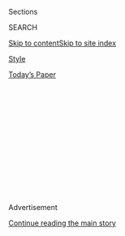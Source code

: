 <div id="app">

<div>

<div>

<div>

<div class="NYTAppHideMasthead css-1q2w90k e1suatyy0">

<div class="section css-ui9rw0 e1suatyy2">

<div class="css-eph4ug er09x8g0">

<div class="css-6n7j50">

</div>

<span class="css-1dv1kvn">Sections</span>

<div class="css-10488qs">

<span class="css-1dv1kvn">SEARCH</span>

</div>

[Skip to content](#site-content)[Skip to site
index](#site-index)

</div>

<div id="masthead-section-label" class="css-1wr3we4 eaxe0e00">

[Style](https://www.nytimes3xbfgragh.onion/section/style)

</div>

<div class="css-10698na e1huz5gh0">

</div>

</div>

<div id="masthead-bar-one" class="section hasLinks css-15hmgas e1csuq9d3">

<div class="css-uqyvli e1csuq9d0">

</div>

<div class="css-1uqjmks e1csuq9d1">

</div>

<div class="css-9e9ivx">

[](https://myaccount.nytimes3xbfgragh.onion/auth/login?response_type=cookie&client_id=vi)

</div>

<div class="css-1bvtpon e1csuq9d2">

[Today’s
Paper](https://www.nytimes3xbfgragh.onion/section/todayspaper)

</div>

</div>

</div>

</div>

<div data-aria-hidden="false">

<div id="site-content" data-role="main">

<div>

<div class="css-1aor85t" style="opacity:0.000000001;z-index:-1;visibility:hidden">

<div class="css-1hqnpie">

<div class="css-epjblv">

<span class="css-17xtcya">[Style](/section/style)</span><span class="css-x15j1o">|</span><span class="css-fwqvlz">TikTok
Ban? Creators and Fans Are Big
Mad</span>

</div>

<div class="css-k008qs">

<div class="css-1iwv8en">

<span class="css-18z7m18"></span>

<div>

</div>

</div>

<span class="css-1n6z4y">https://nyti.ms/39RA3fr</span>

<div class="css-1705lsu">

<div class="css-4xjgmj">

<div class="css-4skfbu" data-role="toolbar" data-aria-label="Social Media Share buttons, Save button, and Comments Panel with current comment count" data-testid="share-tools">

  - 
  - 
  - 
  - 
    
    <div class="css-6n7j50">
    
    </div>

  - 

</div>

</div>

</div>

</div>

</div>

</div>

<div id="NYT_TOP_BANNER_REGION" class="css-13pd83m">

</div>

<div id="top-wrapper" class="css-1sy8kpn">

<div id="top-slug" class="css-l9onyx">

Advertisement

</div>

[Continue reading the main
story](#after-top)

<div class="ad top-wrapper" style="text-align:center;height:100%;display:block;min-height:250px">

<div id="top" class="place-ad" data-position="top" data-size-key="top">

</div>

</div>

<div id="after-top">

</div>

</div>

<div>

<div id="sponsor-wrapper" class="css-1hyfx7x">

<div id="sponsor-slug" class="css-19vbshk">

Supported by

</div>

[Continue reading the main
story](#after-sponsor)

<div id="sponsor" class="ad sponsor-wrapper" style="text-align:center;height:100%;display:block">

</div>

<div id="after-sponsor">

</div>

</div>

<div class="css-186x18t">

</div>

<div class="css-1vkm6nb ehdk2mb0">

# TikTok Ban? Creators and Fans Are Big Mad

</div>

The uncertainty over the future of the wildly popular video app has
brought chaos to its user community — and to the entertainment and
advertising industries as well.

<div class="css-79elbk" data-testid="photoviewer-wrapper">

<div class="css-z3e15g" data-testid="photoviewer-wrapper-hidden">

</div>

<div class="css-1a48zt4 ehw59r15" data-testid="photoviewer-children">

![<span class="css-16f3y1r e13ogyst0" data-aria-hidden="true">Curtis
Newbill, 24, is one of thousands of young creators who has found fame
through TikTok. A ban would upend large swaths of the entertainment
industry that have just been completely reoriented around the
app.</span><span class="css-cnj6d5 e1z0qqy90" itemprop="copyrightHolder"><span class="css-1ly73wi e1tej78p0">Credit...</span><span><span>David
Walter Banks for The New York
Times</span></span></span>](https://static01.graylady3jvrrxbe.onion/images/2020/08/03/fashion/03TIKTOK-BAN-jp/merlin_175239750_1679928f-0500-472c-8e89-e36a5ead824b-articleLarge.jpg?quality=75&auto=webp&disable=upscale)

</div>

</div>

<div class="css-18e8msd">

<div class="css-vp77d3 epjyd6m0">

<div class="css-hus3qt ey68jwv0" data-aria-hidden="true">

[![Taylor
Lorenz](https://static01.graylady3jvrrxbe.onion/images/2020/03/18/reader-center/author-taylor-lorenz/author-taylor-lorenz-thumbLarge.png
"Taylor Lorenz")](https://www.nytimes3xbfgragh.onion/by/taylor-lorenz)

</div>

<div class="css-1baulvz">

By [<span class="css-1baulvz last-byline" itemprop="name">Taylor
Lorenz</span>](https://www.nytimes3xbfgragh.onion/by/taylor-lorenz)

</div>

</div>

  - Aug. 2, 2020, <span class="css-epvm6">7:54 p.m.
    ET</span>

  - 
    
    <div class="css-4xjgmj">
    
    <div class="css-d8bdto" data-role="toolbar" data-aria-label="Social Media Share buttons, Save button, and Comments Panel with current comment count" data-testid="share-tools">
    
      - 
      - 
      - 
      - 
        
        <div class="css-6n7j50">
        
        </div>
    
      - 
    
    </div>
    
    </div>

</div>

</div>

<div class="section meteredContent css-1r7ky0e" name="articleBody" itemprop="articleBody">

<div class="css-1fanzo5 StoryBodyCompanionColumn">

<div class="css-53u6y8">

It was a weekend of chaos on TikTok — unleashed on Friday night when
President Trump said, while aboard Air Force One, that he might ban the
video app.

The surprise announcement sent influencers in droves onto livestreams to
give possibly premature [teary and heartfelt
goodbyes](https://twitter.com/iamaliceophelia/status/1289402462957273088)
to their fans, asking them to join them on apps like Instagram, YouTube
and Triller. For agencies that manage talent on the platform, it was a
long weekend of hand-holding and downloading TikTok archives for
posterity.<span class="css-8l6xbc evw5hdy0"> </span>Some users, in a
last-hurrah bid for virality, reposted TikToks they said had previously
been removed by the service for violating nudity or profanity
guidelines.

Others tried to make light of the situation. Addison Easterling, 19, a
TikTok star who dropped out of Louisiana State University to pursue a
full-time influencer career, [posted a video of
herself](https://vm.tiktok.com/J2T9X8K/) pretending to knock on the
college’s doors to let her back in. “Me at LSU tomorrow,” she captioned
it.

TikTok is known mostly for dance videos and comedic skits, but that
silliness can obscure two facts: TikTok has become a powerhouse in the
entertainment industry and the primary platform that music executives
and talent agents use to scout the next big act. And, at the same time,
especially as the election nears, the app has become an information and
organizing hub for Gen Z activists and politically-minded young people.

</div>

</div>

<div class="css-1fanzo5 StoryBodyCompanionColumn">

<div class="css-53u6y8">

TikTok has had a fraught relationship with the United States government
for some time. Several administration officials, including the
president, fear the app is a security risk because its parent company,
ByteDance, is Chinese, potentially giving the Chinese government access
to American user data. TikTok and ByteDance have vehemently denied any
relationship with the Chinese government.

The president’s comments suggesting he would shut down TikTok in the
United States stalled ByteDance’s negotiations to sell the app to
Microsoft as a way to address the security concerns. On Sunday,
[Microsoft said that it had resumed
talks](https://www.nytimes3xbfgragh.onion/2020/08/02/business/economy/trump-tiktok-china-national-security.html)
after consulting with the president, giving some hope to users that the
app would survive.

Young users say TikTok is a crucial outlet for education about climate
change, systemic racism and the Black Lives Matter movement. The talk of
a ban only politicized them further, with many TikTokers believing Mr.
Trump’s threats were a direct response to their campaigns against him.

“TikTok is to Black Lives Matter what Twitter was to the Arab Spring,”
said Kareem Rahma, 34, a TikTok creator with nearly 400,000 followers on
the app. Mr. Rahma’s TikToks from the Black Lives Matter protests in
Minneapolis garnered tens of millions of views. “I saw a lot of youth on
the ground TikToking the protests as opposed to livestreaming, tweeting
or Instagramming,” he said. “The conversations these kids are having
with each other are essential.”

In June, teenage TikTok users [claimed responsibility for inflating
attendance
expectations](https://www.nytimes3xbfgragh.onion/2020/06/21/style/tiktok-trump-rally-tulsa.html),
leading to rows upon rows of empty seats, for Mr. Trump’s rally in
Tulsa, Okla., after thousands of them registered for tickets to the
event that they had no plans to redeem.

</div>

</div>

<div class="css-1fanzo5 StoryBodyCompanionColumn">

<div class="css-53u6y8">

TikTok users have also waged coordinated campaigns to rate Mr. Trump’s
businesses poorly on Google, to spam online surveys aimed at Trump
supporters with useless information and to damage the Trump campaign’s
e-commerce store by collecting in their shopping baskets items they
never intend to buy.

Ellie Zeiler, 16, who has 6.3 million followers on TikTok, said that Mr.
Trump’s threat to ban the app may even sway more [young people to vote
against
him](https://www.nbcnews.com/news/us-news/trump-s-threatened-tiktok-ban-could-motivate-young-users-vote-n1235587).
“I think that a lot of people didn’t like Trump before, and this has
driven people to not like him even more,” she said.

“For many kids, politics feel very distant,” said Eitan Bernath, 18, who
has 1.2 million followers on TikTok. “This might be the first time it
hits home for a lot of kids.”

On Sunday, nine TikTok creators with a collective 54 million followers,
including Brittany Broski, Hope Schwing and Mitchell Crawford, published
an open letter addressed to Mr. Trump on
[Medium](https://medium.com/@whoismax/dear-president-trump-an-open-letter-from-the-tiktok-creator-community-e56b21c682fb).

“TikTok has enabled the kinds of interactions that could never take
place on the likes of Facebook and Instagram,” they
[wrote](https://medium.com/@whoismax/dear-president-trump-an-open-letter-from-the-tiktok-creator-community-e56b21c682fb).
“Our generation has grown up on the internet, but our vision of the
internet is going to require more than two gatekeepers. Why not use this
as an opportunity to level the playing field?” they urged.

Vanessa Pappas, the general manager of TikTok North America, attempted
to quell concerns on Saturday. “We’re not planning on going anywhere,”
she said in a [statement released on the
app](https://twitter.com/TaylorLorenz/status/1289579919358545920).

</div>

</div>

<div class="css-1fanzo5 StoryBodyCompanionColumn">

<div class="css-53u6y8">

## Disrupting the new entertainment business

</div>

</div>

<div class="css-79elbk" data-testid="photoviewer-wrapper">

<div class="css-z3e15g" data-testid="photoviewer-wrapper-hidden">

</div>

<div class="css-1a48zt4 ehw59r15" data-testid="photoviewer-children">

![<span class="css-16f3y1r e13ogyst0" data-aria-hidden="true">TikTok is
known mostly for lighthearted dance videos and comedic skits, but over
the past year the app has become a hub for Gen Z activists and
politically-minded young
people.</span><span class="css-cnj6d5 e1z0qqy90" itemprop="copyrightHolder"><span class="css-1ly73wi e1tej78p0">Credit...</span><span>David
Walter Banks for The New York
Times</span></span>](https://static01.graylady3jvrrxbe.onion/images/2020/08/02/fashion/02TIKTOK-BAN-2/02TIKTOK-BAN-2-articleLarge.jpg?quality=75&auto=webp&disable=upscale)

</div>

</div>

<div class="css-1fanzo5 StoryBodyCompanionColumn">

<div class="css-53u6y8">

The TikTok creator Curtis Newbill, 24, is one of thousands of young
creators who has found fame through the app.

When he walked into a friend’s house in Los Angeles on Friday night, his
stomach sank. He was there for a gathering with fellow TikTok stars
known as the Sway Boys. “They were like, ‘Did you hear about TikTok?
It’s getting banned,’” Mr. Newbill said.

Mr. Newbill’s next few hours were a blur. He remained at the gathering
and tried not to think about the situation, but a pit in his stomach
grew throughout the night. He went live on the app, telling his [4.3
million followers](https://www.tiktok.com/@curtisnewbill) to follow him
on Instagram.

All night, Mr. Newbill fielded a barrage of texts from concerned family
and friends. He stayed up until 6:30 a.m., waiting for any information
about his future.

Like thousands of other entertainers who have made the pilgrimage to Los
Angeles in the [most recent West Coast entertainment gold
rush](https://www.nytimes3xbfgragh.onion/2020/01/03/style/hype-house-los-angeles-tik-tok.html),
Mr. Newbill relies solely on income from TikTok to make a living. “I
live song deal to song deal,” he said.

</div>

</div>

<div class="css-1fanzo5 StoryBodyCompanionColumn">

<div class="css-53u6y8">

The loss of TikTok would upend large swaths of the entertainment
industry that have just been completely reoriented around the app.

</div>

</div>

<div class="css-cfo9c3">

</div>

<div class="css-1fanzo5 StoryBodyCompanionColumn">

<div class="css-53u6y8">

TikTok has rewritten the pop charts, becoming a new default for how
labels and aspiring artists promote their songs. And TikTok is where
major brands like American Eagle, Chipotle and others spend millions to
reach the next generation of consumers.

“I’ve lost brand deals in the past week,” Ms. Zeiler said. “They’re
saying, ‘We don’t want to do this anymore.’ They’re worried if TikTok
gets taken down, they’re not going to get their full potential on the
deal.”

Management teams worked all night on Friday to back up their clients’
videos using [FYP. RIP,](https://www.fyp.rip/) a tool that downloads
users' TikTok videos and emails them copies. Several managers held
conference calls with skittish brands that were seeking to cancel deals.
“We’re preparing for the worst,” said Mario Ayuso, an influencer
manager.

“A lot of the newer talent I work with began their career on TikTok and
it has been the foundation for everything they know today,” said Keith
Dorsey, another talent manager. “They are concerned, worried and
somewhat freaked out. One of them actually planned on quitting his job
tomorrow to take his TikTok career to the next level. Our group chats
are on fire right now.”

</div>

</div>

<div class="css-1fanzo5 StoryBodyCompanionColumn">

<div class="css-53u6y8">

## Emerging platforms and competitors see a moment

If the app’s potential shutdown or instability around a sudden sale has
any silver lining, it’s a flood of new users to smaller platforms.
[Clash](https://create.clashapp.co/appstore), a new short-form video app
founded by Brendon McNerney, a former Vine star, became available on
Friday night after the news and shot up the app store rankings on
Saturday. Byte and Dubsmash, two other short form video apps, have also
begun actively recruiting TikTok stars.

</div>

</div>

<div class="css-cfo9c3">

</div>

<div class="css-1fanzo5 StoryBodyCompanionColumn">

<div class="css-53u6y8">

Last Wednesday, Triller, an app that functions similarly to TikTok,
announced it had [hired the 18-year-old TikTok star Josh
Richards](https://www.businessinsider.com/triller-names-tiktok-star-josh-richards-strategy-head-seeks-funding-2020-7)
as the platform’s chief strategy officer, and successfully wooed Mr.
Richards along with two other large TikTok stars, Griffin Johnson, 21,
and Noah Beck, 19, to join the platform as investors.

Instagram is also offering TikTok creators deals of hundreds of
thousands of dollars to create content on Reels, its new product with
similarities, according to [The Wall Street
Journal](https://www.wsj.com/articles/facebook-seeks-to-reel-in-tiktok-creators-raising-stakes-in-social-media-rivalry-11595928600?mod=hp_lead_pos3).

Perez Hilton, a longtime celebrity news chronicler who has
[amassed 850,000 followers on
TikTok](https://www.tiktok.com/@perezhilton), said he hoped that just
the threat of a ban would serve as a note of caution for the young
talent on the app. “These influencers on TikTok can’t have all their
eggs in one basket,” he said. “You have to be everywhere,” he said, if
you want to stay famous.

“You need to hustle,” he said. “A lot of the TikTokers that are just
pretty, those are the ones that are really going to struggle. Pretty
doesn’t age well and it doesn’t translate. The ones that are willing to
work on and off TikTok and other platforms, they’re the ones that will
be able to continue to thrive.”

</div>

</div>

</div>

<div>

</div>

<div>

</div>

<div>

</div>

<div>

<div id="bottom-wrapper" class="css-1ede5it">

<div id="bottom-slug" class="css-l9onyx">

Advertisement

</div>

[Continue reading the main
story](#after-bottom)

<div id="bottom" class="ad bottom-wrapper" style="text-align:center;height:100%;display:block;min-height:90px">

</div>

<div id="after-bottom">

</div>

</div>

</div>

</div>

</div>

## Site Index

<div>

</div>

## Site Information Navigation

  - [© <span>2020</span> <span>The New York Times
    Company</span>](https://help.nytimes3xbfgragh.onion/hc/en-us/articles/115014792127-Copyright-notice)

<!-- end list -->

  - [NYTCo](https://www.nytco.com/)
  - [Contact
    Us](https://help.nytimes3xbfgragh.onion/hc/en-us/articles/115015385887-Contact-Us)
  - [Work with us](https://www.nytco.com/careers/)
  - [Advertise](https://nytmediakit.com/)
  - [T Brand Studio](http://www.tbrandstudio.com/)
  - [Your Ad
    Choices](https://www.nytimes3xbfgragh.onion/privacy/cookie-policy#how-do-i-manage-trackers)
  - [Privacy](https://www.nytimes3xbfgragh.onion/privacy)
  - [Terms of
    Service](https://help.nytimes3xbfgragh.onion/hc/en-us/articles/115014893428-Terms-of-service)
  - [Terms of
    Sale](https://help.nytimes3xbfgragh.onion/hc/en-us/articles/115014893968-Terms-of-sale)
  - [Site
    Map](https://spiderbites.nytimes3xbfgragh.onion)
  - [Help](https://help.nytimes3xbfgragh.onion/hc/en-us)
  - [Subscriptions](https://www.nytimes3xbfgragh.onion/subscription?campaignId=37WXW)

</div>

</div>

</div>

</div>
